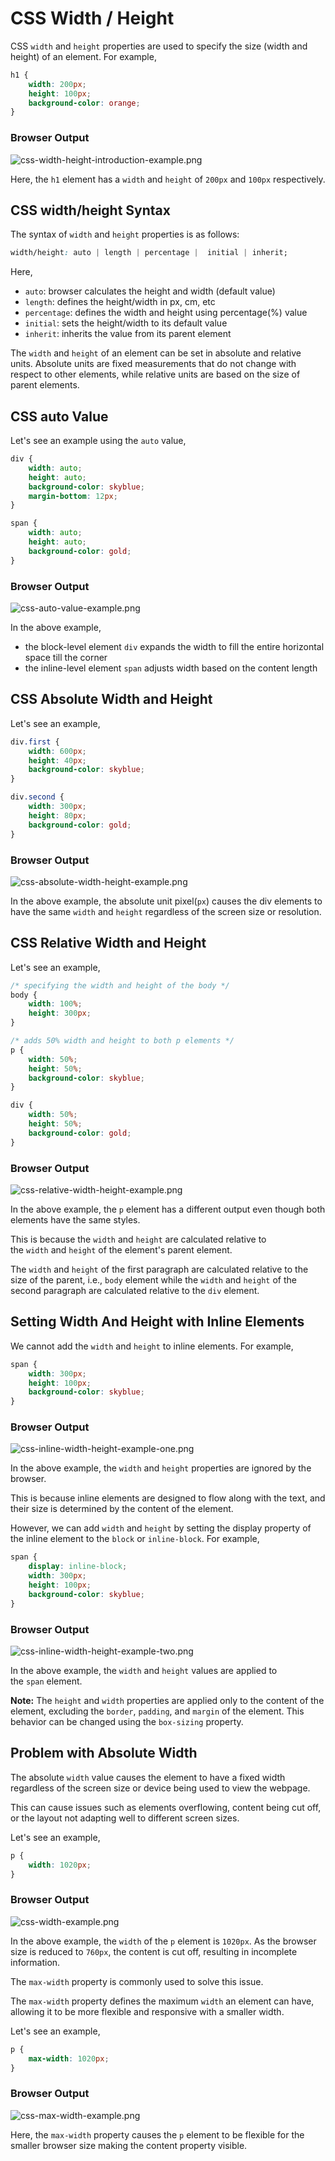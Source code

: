 # CSS Width / Height

CSS `width` and `height` properties are used to specify the size (width and height) of an element. For example,

```css
h1 {
    width: 200px;
    height: 100px;
    background-color: orange;
}
```

### Browser Output

![css-width-height-introduction-example.png](CSS%20Width%20Height%201b2aeacbb299818f9afec3f5e004946b/css-width-height-introduction-example.png)

Here, the `h1` element has a `width` and `height` of `200px` and `100px` respectively.

## CSS width/height Syntax

The syntax of `width` and `height` properties is as follows:

```css
width/height: auto | length | percentage |  initial | inherit;
```

Here,

- `auto`: browser calculates the height and width (default value)
- `length`: defines the height/width in px, cm, etc
- `percentage`: defines the width and height using percentage(%) value
- `initial`: sets the height/width to its default value
- `inherit`: inherits the value from its parent element

The `width` and `height` of an element can be set in absolute and relative units.
Absolute units are fixed measurements that do not change with respect to other elements, while relative units are based on the size of parent elements.

## CSS auto Value

Let's see an example using the `auto` value,

```css
div {
    width: auto;
    height: auto;
    background-color: skyblue;
    margin-bottom: 12px;
}

span {
    width: auto;
    height: auto;
    background-color: gold;
}
```

### Browser Output

![css-auto-value-example.png](CSS%20Width%20Height%201b2aeacbb299818f9afec3f5e004946b/css-auto-value-example.png)

In the above example,

- the block-level element `div` expands the width to fill the entire horizontal space till the corner
- the inline-level element `span` adjusts width based on the content length

## CSS Absolute Width and Height

Let's see an example,

```css
div.first {
    width: 600px;
    height: 40px;
    background-color: skyblue;
}

div.second {
    width: 300px;
    height: 80px;
    background-color: gold;
}
```

### Browser Output

![css-absolute-width-height-example.png](CSS%20Width%20Height%201b2aeacbb299818f9afec3f5e004946b/css-absolute-width-height-example.png)

In the above example, the absolute unit pixel(`px`) causes the div elements to have the same `width` and `height` regardless of the screen size or resolution.

## CSS Relative Width and Height

Let's see an example,

```css
/* specifying the width and height of the body */
body {
    width: 100%;
    height: 300px;
}

/* adds 50% width and height to both p elements */
p {
    width: 50%;
    height: 50%;
    background-color: skyblue;
}

div {
    width: 50%;
    height: 50%;
    background-color: gold;
}
```

### Browser Output

![css-relative-width-height-example.png](CSS%20Width%20Height%201b2aeacbb299818f9afec3f5e004946b/css-relative-width-height-example.png)

In the above example, the `p` element has a different output even though both elements have the same styles.

This is because the `width` and `height` are calculated relative to the `width` and `height` of the element's parent element.

The `width` and `height` of the first paragraph are calculated relative to the size of the parent, i.e., `body` element while the `width` and `height` of the second paragraph are calculated relative to the `div` element.

## Setting Width And Height with Inline Elements

We cannot add the `width` and `height` to inline elements. For example,

```css
span {
    width: 300px;
    height: 100px;
    background-color: skyblue;
}
```

### Browser Output

![css-inline-width-height-example-one.png](CSS%20Width%20Height%201b2aeacbb299818f9afec3f5e004946b/css-inline-width-height-example-one.png)

In the above example, the `width` and `height` properties are ignored by the browser.

This is because inline elements are designed to flow along with the text, and their size is determined by the content of the element.

However, we can add `width` and `height` by setting the display property of the inline element to the `block` or `inline-block`. For example,

```css
span {
    display: inline-block;
    width: 300px;
    height: 100px;
    background-color: skyblue;
}
```

### Browser Output

![css-inline-width-height-example-two.png](CSS%20Width%20Height%201b2aeacbb299818f9afec3f5e004946b/css-inline-width-height-example-two.png)

In the above example, the `width` and `height` values are applied to the `span` element.

**Note:** The `height` and `width` properties are applied only to the content of the element, excluding the `border`, `padding`, and `margin` of the element. This behavior can be changed using the `box-sizing` property.

## Problem with Absolute Width

The absolute `width` value causes the element to have a fixed width regardless of the screen size or device being used to view the webpage.

This can cause issues such as elements overflowing, content being cut off, or the layout not adapting well to different screen sizes.

Let's see an example,

```css
p {
    width: 1020px;
}
```

### Browser Output

![css-width-example.png](CSS%20Width%20Height%201b2aeacbb299818f9afec3f5e004946b/css-width-example.png)

In the above example, the `width` of the `p` element is `1020px`. As the browser size is reduced to `760px`, the content is cut off, resulting in incomplete information.

The `max-width` property is commonly used to solve this issue.

The `max-width` property defines the maximum `width` an element can have, allowing it to be more flexible and responsive with a smaller width.

Let's see an example,

```css
p {
    max-width: 1020px;
}
```

### Browser Output

![css-max-width-example.png](CSS%20Width%20Height%201b2aeacbb299818f9afec3f5e004946b/css-max-width-example.png)

Here, the `max-width` property causes the `p` element to be flexible for the smaller browser size making the content property visible.